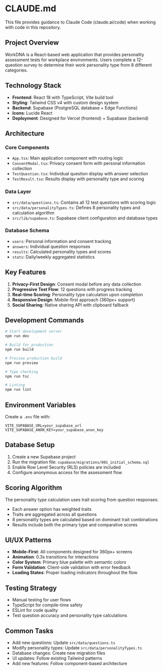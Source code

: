 # CLAUDE.md

This file provides guidance to Claude Code (claude.ai/code) when working with code in this repository.

## Project Overview

WorkDNA is a React-based web application that provides personality assessment tests for workplace environments. Users complete a 12-question survey to determine their work personality type from 8 different categories.

## Technology Stack

- **Frontend**: React 18 with TypeScript, Vite build tool
- **Styling**: Tailwind CSS v4 with custom design system
- **Backend**: Supabase (PostgreSQL database + Edge Functions)
- **Icons**: Lucide React
- **Deployment**: Designed for Vercel (frontend) + Supabase (backend)

## Architecture

### Core Components
- `App.tsx`: Main application component with routing logic
- `ConsentModal.tsx`: Privacy consent form with personal information collection
- `TestQuestion.tsx`: Individual question display with answer selection
- `TestResult.tsx`: Results display with personality type and scoring

### Data Layer
- `src/data/questions.ts`: Contains all 12 test questions with scoring logic
- `src/data/personalityTypes.ts`: Defines 8 personality types and calculation algorithm
- `src/lib/supabase.ts`: Supabase client configuration and database types

### Database Schema
- `users`: Personal information and consent tracking
- `answers`: Individual question responses
- `results`: Calculated personality types and scores
- `stats`: Daily/weekly aggregated statistics

## Key Features

1. **Privacy-First Design**: Consent modal before any data collection
2. **Progressive Test Flow**: 12 questions with progress tracking
3. **Real-time Scoring**: Personality type calculation upon completion
4. **Responsive Design**: Mobile-first approach (360px+ support)
5. **Social Sharing**: Native sharing API with clipboard fallback

## Development Commands

```bash
# Start development server
npm run dev

# Build for production
npm run build

# Preview production build
npm run preview

# Type checking
npm run tsc

# Linting
npm run lint
```

## Environment Variables

Create a `.env` file with:
```
VITE_SUPABASE_URL=your_supabase_url
VITE_SUPABASE_ANON_KEY=your_supabase_anon_key
```

## Database Setup

1. Create a new Supabase project
2. Run the migration file: `supabase/migrations/001_initial_schema.sql`
3. Enable Row Level Security (RLS) policies are included
4. Configure anonymous access for the assessment flow

## Scoring Algorithm

The personality type calculation uses trait scoring from question responses:
- Each answer option has weighted traits
- Traits are aggregated across all questions
- 8 personality types are calculated based on dominant trait combinations
- Results include both the primary type and comparative scores

## UI/UX Patterns

- **Mobile-First**: All components designed for 360px+ screens
- **Animation**: 0.3s transitions for interactions
- **Color System**: Primary blue palette with semantic colors
- **Form Validation**: Client-side validation with error feedback
- **Loading States**: Proper loading indicators throughout the flow

## Testing Strategy

- Manual testing for user flows
- TypeScript for compile-time safety
- ESLint for code quality
- Test question accuracy and personality type calculations

## Common Tasks

- Add new questions: Update `src/data/questions.ts`
- Modify personality types: Update `src/data/personalityTypes.ts`
- Database changes: Create new migration files
- UI updates: Follow existing Tailwind patterns
- Add new features: Follow component-based architecture